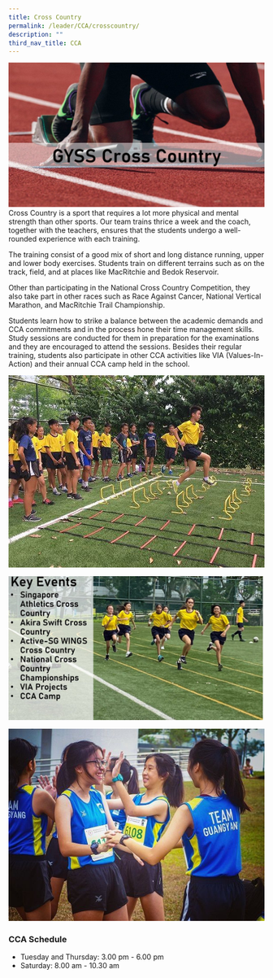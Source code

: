 ```yaml
---
title: Cross Country
permalink: /leader/CCA/crosscountry/
description: ""
third_nav_title: CCA
---
```

![](/images/Student%20Leader/Physical%20CCA/CrossCountry%20(1).jpg)
Cross Country is a sport that requires a lot more physical and mental strength than other sports. Our team trains thrice a week and the coach, together with the teachers, ensures that the students undergo a well-rounded experience with each training.

The training consist of a good mix of short and long distance running, upper and lower body exercises. Students train on different terrains such as on the track, field, and at places like MacRitchie and Bedok Reservoir.

Other than participating in the National Cross Country Competition, they also take part in other races such as Race Against Cancer, National Vertical Marathon, and MacRitchie Trail Championship.

Students learn how to strike a balance between the academic demands and CCA commitments and in the process hone their time management skills. Study sessions are conducted for them in preparation for the examinations and they are encouraged to attend the sessions. Besides their regular training, students also participate in other CCA activities like VIA (Values-In-Action) and their annual CCA camp held in the school.

![](/images/Student%20Leader/Physical%20CCA/CrossCountry%20(4).jpg)

![](/images/Student%20Leader/Physical%20CCA/CrossCountry%20(2).jpg)

![](/images/Student%20Leader/Physical%20CCA/CrossCountry%20(3).jpg)

### CCA Schedule

*   Tuesday and Thursday: 3.00 pm - 6.00 pm
*   Saturday: 8.00 am - 10.30 am